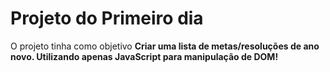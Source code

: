 # Projeto do Primeiro dia


O projeto tinha como objetivo **Criar uma lista de metas/resoluções de ano novo. Utilizando apenas JavaScript para manipulação de DOM!**
